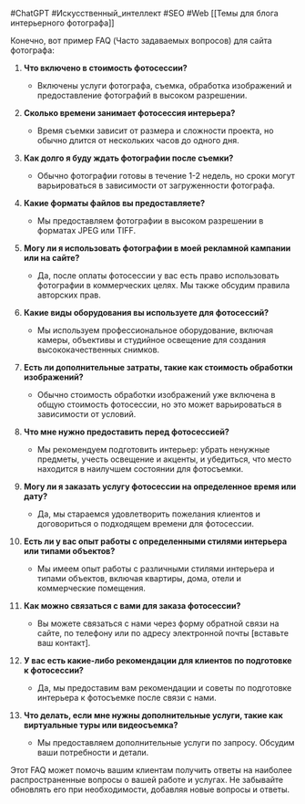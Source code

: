 #ChatGPT #Искусственный_интеллект #SEO #Web 
[[Темы для блога интерьерного фотографа]]

Конечно, вот пример FAQ (Часто задаваемых вопросов) для сайта фотографа:

1. **Что включено в стоимость фотосессии?**
    
    - Включены услуги фотографа, съемка, обработка изображений и предоставление фотографий в высоком разрешении.
2. **Сколько времени занимает фотосессия интерьера?**
    
    - Время съемки зависит от размера и сложности проекта, но обычно длится от нескольких часов до одного дня.
3. **Как долго я буду ждать фотографии после съемки?**
    
    - Обычно фотографии готовы в течение 1-2 недель, но сроки могут варьироваться в зависимости от загруженности фотографа.
4. **Какие форматы файлов вы предоставляете?**
    
    - Мы предоставляем фотографии в высоком разрешении в форматах JPEG или TIFF.
5. **Могу ли я использовать фотографии в моей рекламной кампании или на сайте?**
    
    - Да, после оплаты фотосессии у вас есть право использовать фотографии в коммерческих целях. Мы также обсудим правила авторских прав.
6. **Какие виды оборудования вы используете для фотосессий?**
    
    - Мы используем профессиональное оборудование, включая камеры, объективы и студийное освещение для создания высококачественных снимков.
7. **Есть ли дополнительные затраты, такие как стоимость обработки изображений?**
    
    - Обычно стоимость обработки изображений уже включена в общую стоимость фотосессии, но это может варьироваться в зависимости от условий.
8. **Что мне нужно предоставить перед фотосессией?**
    
    - Мы рекомендуем подготовить интерьер: убрать ненужные предметы, учесть освещение и акценты, и убедиться, что место находится в наилучшем состоянии для фотосъемки.
9. **Могу ли я заказать услугу фотосессии на определенное время или дату?**
    
    - Да, мы стараемся удовлетворить пожелания клиентов и договориться о подходящем времени для фотосессии.
10. **Есть ли у вас опыт работы с определенными стилями интерьера или типами объектов?**
    
    - Мы имеем опыт работы с различными стилями интерьера и типами объектов, включая квартиры, дома, отели и коммерческие помещения.
11. **Как можно связаться с вами для заказа фотосессии?**
    
    - Вы можете связаться с нами через форму обратной связи на сайте, по телефону или по адресу электронной почты [вставьте ваш контакт].
12. **У вас есть какие-либо рекомендации для клиентов по подготовке к фотосессии?**
    
    - Да, мы предоставим вам рекомендации и советы по подготовке интерьера к фотосъемке после связи с нами.
13. **Что делать, если мне нужны дополнительные услуги, такие как виртуальные туры или видеосъемка?**
    
    - Мы предоставляем дополнительные услуги по запросу. Обсудим ваши потребности и детали.

Этот FAQ может помочь вашим клиентам получить ответы на наиболее распространенные вопросы о вашей работе и услугах. Не забывайте обновлять его при необходимости, добавляя новые вопросы и ответы.